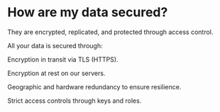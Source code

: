 # How are my data secured?

They are encrypted, replicated, and protected through access control.


All your data is secured through:

Encryption in transit via TLS (HTTPS).

Encryption at rest on our servers.

Geographic and hardware redundancy to ensure resilience.

Strict access controls through keys and roles.